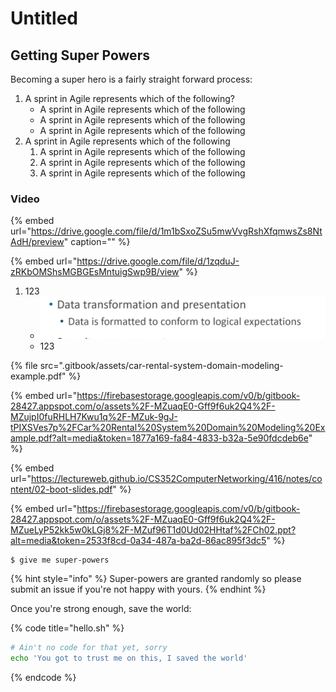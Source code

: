 # Untitled

## Getting Super Powers

Becoming a super hero is a fairly straight forward process:

1. A sprint in Agile represents which of the following?
   * A sprint in Agile represents which of the following
   * A sprint in Agile represents which of the following
   * A sprint in Agile represents which of the following
2. A sprint in Agile represents which of the following
   1. A sprint in Agile represents which of the following
   2. A sprint in Agile represents which of the following
   3. A sprint in Agile represents which of the following









### Video

{% embed url="https://drive.google.com/file/d/1m1bSxoZSu5mwVvgRshXfqmwsZs8NtAdH/preview" caption="" %}

{% embed url="https://drive.google.com/file/d/1zqduJ-zRKbOMShsMGBGEsMntuigSwp9B/view" %}

1. 123
   * ![](.gitbook/assets/screen-shot-2021-05-04-at-10.28.37-pm.png) 
   * 123

{% file src=".gitbook/assets/car-rental-system-domain-modeling-example.pdf" %}

{% embed url="https://firebasestorage.googleapis.com/v0/b/gitbook-28427.appspot.com/o/assets%2F-MZuaqE0-Gff9f6uk2Q4%2F-MZujpI0fuRHLH7Kwu1q%2F-MZuk-9gJ-tPIXSVes7p%2FCar%20Rental%20System%20Domain%20Modeling%20Example.pdf?alt=media&token=1877a169-fa84-4833-b32a-5e90fdcdeb6e" %}



{% embed url="https://lectureweb.github.io/CS352ComputerNetworking/416/notes/content/02-boot-slides.pdf" %}



{% embed url="https://firebasestorage.googleapis.com/v0/b/gitbook-28427.appspot.com/o/assets%2F-MZuaqE0-Gff9f6uk2Q4%2F-MZueLyP52kk5w0kLGj8%2F-MZuf96T1d0Ud02HHtaf%2FCh02.ppt?alt=media&token=2533f8cd-0a34-487a-ba2d-86ac895f3dc5" %}



```
$ give me super-powers
```

{% hint style="info" %}
 Super-powers are granted randomly so please submit an issue if you're not happy with yours.
{% endhint %}

Once you're strong enough, save the world:

{% code title="hello.sh" %}
```bash
# Ain't no code for that yet, sorry
echo 'You got to trust me on this, I saved the world'
```
{% endcode %}



